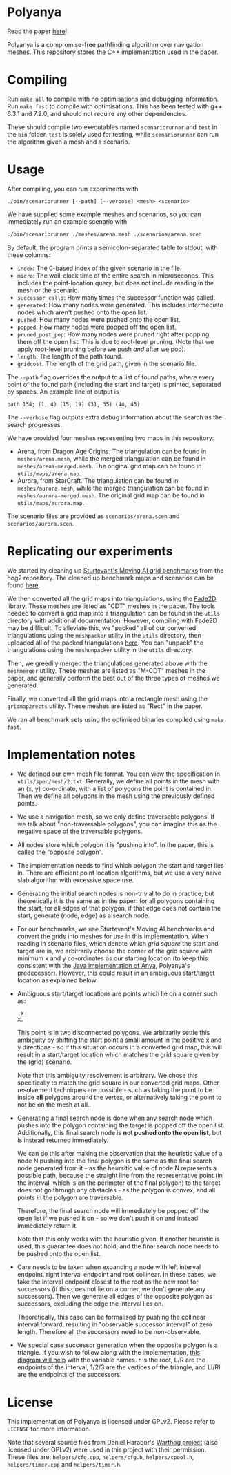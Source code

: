 # Polyanya

Read the paper [here](http://www.ijcai.org/proceedings/2017/0070.pdf)!

Polyanya is a compromise-free pathfinding algorithm over navigation meshes.
This repository stores the C++ implementation used in the paper.


# Compiling

Run `make all` to compile with no optimisations and debugging information.
Run `make fast` to compile with optimisations. This has been tested with g++
6.3.1 and 7.2.0, and should not require any other dependencies.

These should compile two executables named `scenariorunner` and `test` in
the `bin` folder. `test` is solely used for testing, while `scenariorunner`
can run the algorithm given a mesh and a scenario.


# Usage

After compiling, you can run experiments with

```
./bin/scenariorunner [--path] [--verbose] <mesh> <scenario>
```

We have supplied some example meshes and scenarios, so you can immediately
run an example scenario with

```bash
./bin/scenariorunner ./meshes/arena.mesh ./scenarios/arena.scen
```


By default, the program prints a semicolon-separated table to stdout, with
these columns:

- `index`: The 0-based index of the given scenario in the file.
- `micro`: The wall-clock time of the entire search in microseconds.
  This includes the point-location query, but does not include reading in the
  mesh or the scenario.
- `successor_calls`: How many times the successor function was called.
- `generated`: How many nodes were generated. This includes intermediate nodes
  which aren't pushed onto the open list.
- `pushed`: How many nodes were pushed onto the open list.
- `popped`: How many nodes were popped off the open list.
- `pruned_post_pop`: How many nodes were pruned right after popping them off
  the open list. This is due to root-level pruning. (Note that we apply
  root-level pruning before we push *and* after we pop).
- `length`: The length of the path found.
- `gridcost`: The length of the grid path, given in the scenario file.

The `--path` flag overrides the output to a list of found paths, where every
point of the found path (including the start and target) is printed,
separated by spaces. An example line of output is
```
path 154; (1, 4) (15, 19) (31, 35) (44, 45)
```

The `--verbose` flag outputs extra debug information about the search as
the search progresses.

We have provided four meshes representing two maps in this repository:
- Arena, from Dragon Age Origins. The triangulation can be found in
  `meshes/arena.mesh`, while the merged triangulation can be found in
  `meshes/arena-merged.mesh`. The original grid map can be found in
  `utils/maps/arena.map`.
- Aurora, from StarCraft. The triangulation can be found in
  `meshes/aurora.mesh`, while the merged triangulation can be found in
  `meshes/aurora-merged.mesh`. The original grid map can be found in
  `utils/maps/aurora.map`.

The scenario files are provided as `scenarios/arena.scen` and
`scenarios/aurora.scen`.


# Replicating our experiments

We started by cleaning up
[Sturtevant's Moving AI grid benchmarks](http://movingai.com/benchmarks/)
from the hog2 repository.
The cleaned up benchmark maps and scenarios can be found
[here](https://gitlab.erc.monash.edu.au/mlcui1/movingai-benchmarks).

We then converted all the grid maps into triangulations, using the
[Fade2D](http://www.geom.at/fade2d/html/)
library. These meshes are listed as "CDT" meshes in the paper. 
The tools needed to convert a grid map into a triangulation can be
found in the `utils` directory with additional documentation. However,
compiling with Fade2D may be difficult. To alleviate this, we "packed" all
of our converted triangulations using the `meshpacker` utility in the `utils`
directory, then uploaded all of the packed triangulations
[here](https://gitlab.erc.monash.edu.au/mlcui1/polyanya-triangulations-packed).
You can "unpack" the triangulations using the `meshunpacker` utility in the
`utils` directory.

Then, we greedily merged the triangulations generated above with the
`meshmerger` utility. These meshes are listed as "M-CDT" meshes in the paper,
and generally perform the best out of the three types of meshes we generated.

Finally, we converted all the grid maps into a rectangle mesh using the
`gridmap2rects` utility. These meshes are listed as "Rect" in the paper.

We ran all benchmark sets using the optimised binaries compiled using
`make fast`.


# Implementation notes

- We defined our own mesh file format. You can view the specification in
  `utils/spec/mesh/2.txt`. Generally, we define all points in the mesh with an
  (x, y) co-ordinate, with a list of polygons the point is contained in. Then
  we define all polygons in the mesh using the previously defined points.

- We use a navigation mesh, so we only define traversable polygons. If we talk
  about "non-traversable polygons", you can imagine this as the negative space
  of the traversable polygons.

- All nodes store which polygon it is "pushing into". In the paper, this is
  called the "opposite polygon".

- The implementation needs to find which polygon the start and target lies in.
  There are efficient point location algorithms, but we use a very naive slab
  algorithm with excessive space use.

- Generating the initial search nodes is non-trivial to do in practice, but
  theoretically it is the same as in the paper: for all polygons containing
  the start, for all edges of that polygon, if that edge does not contain the
  start, generate (node, edge) as a search node.

- For our benchmarks, we use Sturtevant's Moving AI benchmarks and convert the
  grids into meshes for use in this implementation.
  When reading in scenario files, which denote which *grid square* the start
  and target are in, we arbitrarily choose the corner of the grid square with
  minimum x and y co-ordinates as our starting location (to keep this
  consistent with the
  [Java implementation of Anya](http://bitbucket.org/dharabor/pathfinding),
  Polyanya's predecessor). However, this could result in an ambiguous
  start/target location as explained below.

- Ambiguous start/target locations are points which lie on a corner such as:
  ```
  .X
  X.
  ```
  This point is in two disconnected polygons. We arbitrarily settle this
  ambiguity by shifting the start point a small amount in the positive x and
  y directions - so if this situation occurs in a converted grid map, this
  will result in a start/target location which matches the grid square given
  by the (grid) scenario.

  Note that this ambiguity resolvement is arbitrary. We chose this specifically
  to match the grid square in our converted grid maps. Other resolvement
  techniques are possible - such as taking the point to be inside **all**
  polygons around the vertex, or alternatively taking the point to not be
  on the mesh at all.. 

- Generating a final search node is done when any search node which pushes
  into the polygon containing the target is popped off the open list.
  Additionally, this final search node is **not pushed onto the open list**,
  but is instead returned immediately.

  We can do this after making the observation that the heuristic value of a
  node N pushing into the final polygon is the same as the final search node
  generated from it - as the heursitic value of node N represents a possible
  path, because the straight line from the representative point (in the
  interval, which is on the perimeter of the final polygon) to the target
  does not go through any obstacles - as the polygon is convex, and all points
  in the polygon are traversable.

  Therefore, the final search node will immediately be popped off the open
  list if we pushed it on - so we don't push it on and instead immediately
  return it.

  Note that this only works with the heuristic given. If another heuristic
  is used, this guarantee does not hold, and the final search node needs to
  be pushed onto the open list.

- Care needs to be taken when expanding a node with left interval endpoint,
  right interval endpoint and root collinear. In these cases, we take the
  interval endpoint closest to the root as the new root for successors (if this
  does not lie on a corner, we don't generate any successors). Then we generate
  all edges of the opposite polygon as successors, excluding the edge the
  interval lies on.

  Theoretically, this case can be formalised by pushing the collinear interval
  forward, resulting in "observable successor interval" of zero length.
  Therefore all the successors need to be non-observable.

- We special case successor generation when the opposite polygon is a triangle.
  If you wish to follow along with the implementation,
  [this diagram will help](https://i.imgur.com/1mIzQIY.jpg) with the variable
  names. r is the root, L/R are the endpoints of the interval, 1/2/3 are
  the vertices of the triangle, and LI/RI are the endpoints of the successors.


# License

This implementation of Polyanya is licensed under GPLv2. Please refer to
`LICENSE` for more information.

Note that several source files from Daniel Harabor's
[Warthog project](https://bitbucket.org/dharabor/pathfinding)
(also licensed under GPLv2) were used in this project with their permission.
These files are:
`helpers/cfg.cpp`, `helpers/cfg.h`, `helpers/cpool.h`, `helpers/timer.cpp` and
`helpers/timer.h`.
